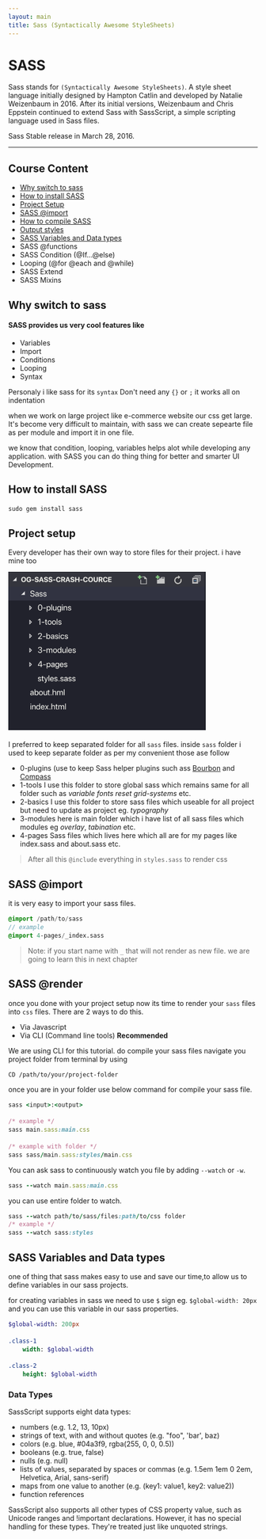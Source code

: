 ```yaml
---
layout: main
title: Sass (Syntactically Awesome StyleSheets)
---
```



# SASS
Sass stands for `(Syntactically Awesome StyleSheets)`. A style sheet language initially designed by Hampton Catlin and developed by Natalie Weizenbaum in 2016. After its initial versions, Weizenbaum and Chris Eppstein continued to extend Sass with SassScript, a simple scripting language used in Sass files.

Sass Stable release in March 28, 2016.

---

## Course Content 

- [Why switch to sass](#why-switch-to-sass)
- [How to install SASS](#how-to-install-sass)
- [Project Setup](#project-setup)
- [SASS @import](#sass-import)
- [How to compile SASS](#sass-render)
- [Output styles](#output-styles) 
- [SASS Variables and Data types](#sass-variables-and-data-types)
- SASS @functions
- SASS Condition (@If…@else)
- Looping (@for @each and @while)
- SASS Extend 
- SASS Mixins

## Why switch to sass

#### SASS provides us very cool features like
- Variables
- Import
- Conditions 
- Looping
- Syntax 

Personaly i like sass for its `syntax` Don't need any `{}` or `;` it works all on indentation

when we work on large project like e-commerce website our css get large. It's become very difficult to maintain, with sass we can create sepearte file as per module and import it in one file.

we know that condition, looping, variables helps alot while developing any application. with SASS you can do thing thing for better and smarter UI Development.


## How to install SASS 



```ruby
sudo gem install sass
```

## Project setup

Every developer has their own way to store files for their project. i have mine too 

<img src="/images/sass/project-setup.png" />

I preferred to keep separated folder for all `sass` files. inside `sass` folder i used to keep separate folder as per my convenient those ase follow

- 0-plugins (use to keep Sass helper plugins such ass [Bourbon](https://www.bourbon.io/) and [Compass](http://compass-style.org/)
- 1-tools I use this folder to store global sass which remains same for all folder such as *variable* *fonts* *reset* *grid-systems* etc.
- 2-basics I use this folder to store sass files which useable for all project but need to update as project eg. *typography* 
- 3-modules here is main folder which i have list of all sass files which modules eg *overlay*, *tabination* etc. 
- 4-pages Sass files which lives here which all are for my pages like index.sass and about.sass etc.

> After all this `@include` everything in `styles.sass` to render css 


## SASS @import

it is very easy to import your sass files. 

```sass
@import /path/to/sass
// example 
@import 4-pages/_index.sass
```

> Note: if you start name with `_` that will not render as new file. we are going to learn this in next chapter


## SASS @render
once you done with your project setup now its time to render your `sass` files into `css` files. There are 2 ways to do this.
- Via Javascript
- Via CLI (Command line tools) **Recommended**

We are using CLI for this tutorial. do compile your sass files navigate you project folder from terminal by using 
```
CD /path/to/your/project-folder
```
once you are in your folder use below command for compile your sass file.

```ruby 
sass <input>:<output>

/* example */
sass main.sass:main.css

/* example with folder */
sass sass/main.sass:styles/main.css

```

You can ask sass to continuously watch you file by adding `--watch` or `-w`. 

```ruby
sass --watch main.sass:main.css
```  

you can use entire folder to watch.
```ruby
sass --watch path/to/sass/files:path/to/css folder
/* example */
sass --watch sass:styles
```  

## SASS Variables and Data types
one of thing that sass makes easy to use and save our time,to allow us to define variables in our sass projects.

for creating variables in sass we need to use `$` sign eg. `$global-width: 20px` and you can use this variable in our sass properties. 
```sass
$global-width: 200px

.class-1
    width: $global-width

.class-2
    height: $global-width

``` 

### Data Types
SassScript supports eight data types:
- numbers (e.g. 1.2, 13, 10px)
- strings of text, with and without quotes (e.g. "foo", 'bar', baz)
- colors (e.g. blue, #04a3f9, rgba(255, 0, 0, 0.5))
- booleans (e.g. true, false)
- nulls (e.g. null)
- lists of values, separated by spaces or commas (e.g. 1.5em 1em 0 2em, Helvetica, Arial, sans-serif)
- maps from one value to another (e.g. (key1: value1, key2: value2))
- function references

SassScript also supports all other types of CSS property value, such as Unicode ranges and !important declarations. However, it has no special handling for these types. They're treated just like unquoted strings.